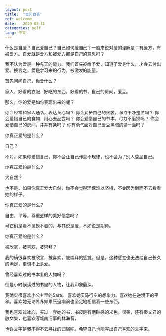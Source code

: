 ```yaml
---
layout: post
title:  "自问自答"
ref: welcome
date:   2020-03-31
categories: self
lang: 中文
---
```



什么是自爱？自己爱自己？自己如何爱自己？一般来说对爱的理解是：有爱方，有被爱方。自爱就是爱方和被爱方都是自己的意思吗？

我不认为爱是一种先天的能力。我们首先被给予爱，知道了爱是什么，才会去付出爱。换言之，爱是学习来的行为，被激发的能量。

首先问问自己，你爱什么？

家人，好看的衣服，好吃的东西，好看的书，自己的房间，爱豆。

那么，你的爱是如何表现出来的呢？

你会经常和家人通话，表达关心吗？
你会爱护自己的衣裳，保持干净整洁吗？
你会爱惜自己的食物，用心去品尝吗？
你会爱惜自己的书本，尽力不磨损吗？
你会爱惜自己的房间，井井有条吗？
你有勇气面对自己爱豆黑暗的那一面吗？

你真正爱的是什么？

自己？

不对。如果你爱惜自己，你不会让自己作息不规律，也不会为了别人委屈自己。

你真正爱的是什么？

大自然？

也不是。如果你真正爱大自然，你不会觉得环保难以坚持，不会因为懒而不去看看她的样子。

你真正爱的是什么？

自由，平等，尊重这样的美好信念吗？

可它们是看不见摸不着的，与其说是爱，不如说是期待。

你真正爱的是什么？

被欣赏，被喜欢，被崇拜？

我的确很喜欢被欣赏，被喜欢，被崇拜的感觉。但是，这种感觉也无法给自己长久的满足，更谈不上是爱。

曾经喜欢过的书本里的人物吗？

倒是小时候读过的书里的人物，让我印象最深。

我确实很喜欢小公主里的Sara。 喜欢她天马行空的想象力。喜欢她在逆境下的平和。喜欢她无论外界如果压迫嘲讽也坚定地相信着一些东西。

我也喜欢过冰心，买过一套她的书，书皮是有磨砂感的米色，很美，还有秦文君的散文集，也喜欢写城南旧事的林海音，

也许文字是我不得不去寻找的归宿吧。希望自己也能写出自己喜欢的文字来。






